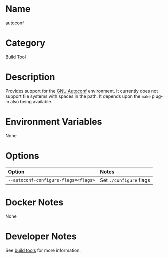 <!---
  Licensed to the Apache Software Foundation (ASF) under one
  or more contributor license agreements.  See the NOTICE file
  distributed with this work for additional information
  regarding copyright ownership.  The ASF licenses this file
  to you under the Apache License, Version 2.0 (the
  "License"); you may not use this file except in compliance
  with the License.  You may obtain a copy of the License at

    http://www.apache.org/licenses/LICENSE-2.0

  Unless required by applicable law or agreed to in writing,
  software distributed under the License is distributed on an
  "AS IS" BASIS, WITHOUT WARRANTIES OR CONDITIONS OF ANY
  KIND, either express or implied.  See the License for the
  specific language governing permissions and limitations
  under the License.
-->

# Name

autoconf

# Category

Build Tool

# Description

Provides support for the [GNU Autoconf](https://www.gnu.org/software/autoconf/) environment.  It currently does not support file systems with spaces in the path.  It depends upon the `make` plug-in also being available.

# Environment Variables

None

# Options

| Option | Notes |
|:---------|:------|
| `--autoconf-configure-flags=<flags>` | Set `./configure` flags |

# Docker Notes

None

# Developer Notes

See [build tools](../../buildtools) for more information.
